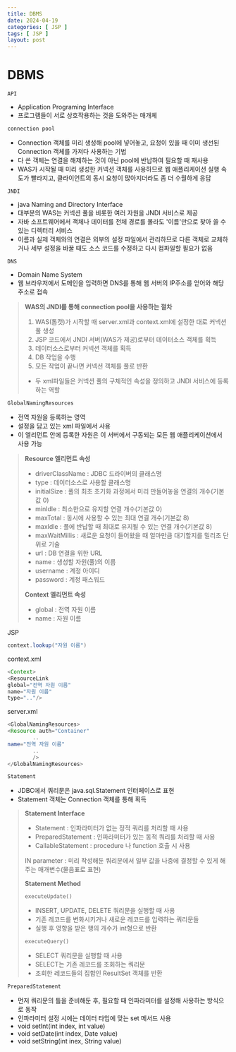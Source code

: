```yaml
---
title: DBMS
date: 2024-04-19
categories: [ JSP ]
tags: [ JSP ]
layout: post
---
```


# DBMS

`API`

* Application Programing Interface
* 프로그램들이 서로 상호작용하는 것을 도와주는 매개체

`connection pool`

* Connection 객체를 미리 생성해 pool에 넣어놓고, 요청이 있을 때 이미 생선된 Connection 객체를 가져다 사용하는 기법
* 다 쓴 객체는 연결을 해제하는 것이 아닌 pool에 반납하여 필요할 때 재사용
* WAS가 시작될 때 미리 생성한 커넥션 객체를 사용하므로 웹 애플리케이션 실행 속도가 빨라지고, 클라이언트의 동시 요청이 많아지더라도 좀 더 수월하게 응답

`JNDI`

* java Naming and Directory Interface
* 대부분의 WAS는 커넥션 풀을 비롯한 여러 자원을 JNDI 서비스로 제공
* 자바 소프트웨어에서 객체나 데이터를 전체 경로를 몰라도 '이름'만으로 찾아 쓸 수 있는 디렉터리 서비스
* 이름과 실제 객체와의 연결은 외부의 설정 파일에서 관리하므로 다른 객체로 교체하거나 세부 설정을 바꿀 때도 소스 코드를 수정하고 다시 컴파일할 필요가 없음

`DNS`

* Domain Name System
* 웹 브라우저에서 도메인을 입력하면 DNS를 통해 웹 서버의 IP주소를 얻어와 해당 주소로 접속

> **WAS의 JNDI를 통해 connection pool을 사용하는 절차**
> 1. WAS(톰캣)가 시작할 때 server.xml과 context.xml에 설정한 대로 커넥션 풀 생성
> 2. JSP 코드에서 JNDI 서버(WAS가 제공)로부터 데이터소스 객체를 획득
> 3. 데이터소스로부터 커넥션 객체를 획득
> 4. DB 작업을 수행
> 5. 모든 작업이 끝나면 커넥션 객체를 풀로 반환
>
> * 두 xml파일들은 커넥션 풀의 구체적인 속성을 정의하고 JNDI 서비스에 등록하는 역할

`GlobalNamingResources`

* 전역 자원을 등록하는 영역
* 설정을 담고 있는 xml 파일에서 사용
* 이 엘리먼트 안에 등록한 자원은 이 서버에서 구동되는 모든 웹 애플리케이션에서 사용 가능

> **Resource 엘리먼트 속성**
> * driverClassName : JDBC 드라이버의 클래스명
> * type : 데이터소스로 사용할 클래스명
> * initialSize : 풀의 최초 초기화 과정에서 미리 만들어놓을 연결의 개수(기본값 0)
> * minIdle : 최소한으로 유지할 연결 개수(기본값 0)
> * maxTotal : 동시에 사용할 수 있는 최대 연결 개수(기본값 8)
> * maxIdle : 풀에 반납할 때 최대로 유지될 수 있는 연결 개수(기본값 8)
> * maxWaitMillis : 새로운 요청이 들어왔을 때 얼마만큼 대기할지를 밀리초 단위로 기술
> * url : DB 연결을 위한 URL
> * name : 생성할 자원(풀)의 이름
> * username : 계정 아이디
> * password : 계정 패스워드
>
> **Context 엘리먼트 속성**
> * global : 전역 자원 이름
> * name : 자원 이름

JSP

```java
context.lookup("자원 이름")
```

context.xml

```java
<Context>
<ResourceLink
global="전역 자원 이름"
name="자원 이름"
type=".."/>
```

server.xml

```java
<GlobalNamingResources>
<Resource auth="Container"
        ..
name="전역 자원 이름"
        ..
        />
</GlobalNamingResources>
```

`Statement`

* JDBC에서 쿼리문은 java.sql.Statement 인터페이스로 표현
* Statement 객체는 Connection 객체를 통해 획득

> **Statement Interface**
> * Statement : 인파라미터가 없는 정적 쿼리를 처리할 때 사용
> * PreparedStatement : 인파라미터가 있는 동적 쿼리를 처리할 때 사용
> * CallableStatement : procedure 나 function 호출 시 사용
>
> IN parameter : 미리 작성해둔 쿼리문에서 일부 값을 나중에 결정할 수 있게 해주는 매개변수(물음표로 표현)
>
> **Statement Method**
>
>`executeUpdate()`
> * INSERT, UPDATE, DELETE 쿼리문을 실행할 때 사용
> * 기존 레코드를 변화시키거나 새로운 레코드를 입력하는 쿼리문들
> * 실행 후 영향을 받은 행의 개수가 int형으로 반환
>
> `executeQuery()`
> * SELECT 쿼리문을 실행할 때 사용
> * SELECT는 기존 레코드를 조회하는 쿼리문
> * 조회한 레코드들의 집합인 ResultSet 객체를 반환

`PreparedStatement`

* 먼저 쿼리문의 틀을 준비해둔 후, 필요할 때 인파라미터를 설정해 사용하는 방식으로 동작
* 인파라미터 설정 시에는 데이터 타입에 맞는 set 메서드 사용
* void setInt(int index, int value)
* void setDate(int index, Date value)
* void setString(int inex, String value)